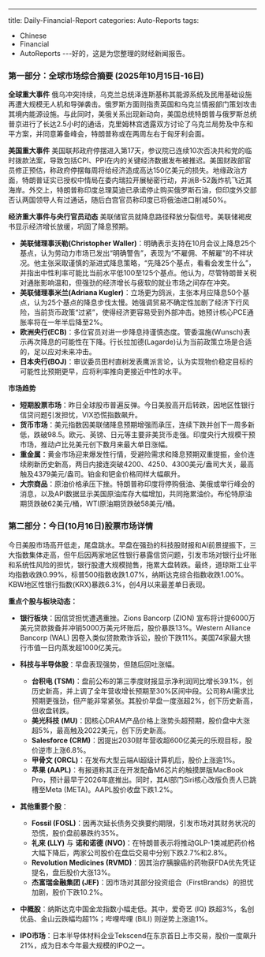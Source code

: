 ---
title: Daily-Financial-Report
categories: Auto-Reports
tags:
  - Chinese
  - Financial
  - AutoReports
---好的，这是为您整理的财经新闻报告。

### **第一部分：全球市场综合摘要 (2025年10月15日-16日)**

**全球重大事件**
俄乌冲突持续，乌克兰总统泽连斯基称其能源系统及民用基础设施再遭大规模无人机和导弹袭击。俄罗斯方面则指责英国和乌克兰情报部门策划攻击其境内能源设施。与此同时，美俄关系出现新动向，美国总统特朗普与俄罗斯总统普京进行了长达2.5小时的通话，克里姆林宫透露双方讨论了乌克兰局势及中东和平方案，并同意筹备峰会，特朗普称或在两周左右于匈牙利会面。

**美国重大事件**
美国联邦政府停摆进入第17天，参议院已连续10次否决共和党的临时拨款法案，导致包括CPI、PPI在内的关键经济数据发布被推迟。美国财政部官员修正预估，称政府停摆每周将给经济造成高达150亿美元的损失。地缘政治方面，特朗普证实已授权中情局在委内瑞拉开展秘密行动，并派B-52轰炸机飞近其海岸。外交上，特朗普称印度总理莫迪已承诺停止购买俄罗斯石油，但印度外交部否认两国领导人有过通话，随后白宫官员称印度已将俄油进口削减50%。

**经济重大事件与央行官员动态**
美联储官员就降息路径释放分裂信号。美联储褐皮书显示经济增长放缓，巩固了降息预期。
*   **美联储理事沃勒(Christopher Waller)**：明确表示支持在10月会议上降息25个基点，认为劳动力市场已发出“明确警告”，表现为“不雇佣、不解雇”的不祥状况。他主张采取谨慎的渐进式降息策略，“先降25个基点，看看会发生什么”，并指出中性利率可能比当前水平低100至125个基点。他认为，尽管特朗普关税对通胀影响温和，但强劲的经济增长与疲软的就业市场之间存在冲突。
*   **美联储理事米兰(Adriana Kugler)**：立场更为鸽派，主张本月应降息50个基点，认为25个基点的降息步伐太慢。她强调贸易不确定性加剧了经济下行风险，当前货币政策“过紧”，使得经济更容易受到外部冲击。她预计核心PCE通胀率将在一年半后降至2%。
*   **欧洲央行(ECB)**：多位官员对进一步降息持谨慎态度。管委温施(Wunsch)表示再次降息的可能性在下降。行长拉加德(Lagarde)认为当前政策立场是合适的，足以应对未来冲击。
*   **日本央行(BOJ)**：审议委员田村直树发表鹰派言论，认为实现物价稳定目标的可能性比预期更早，应将利率推向更接近中性的水平。

**市场趋势**
*   **短期股票市场**：昨日全球股市普遍反弹。今日美股高开后转跌，因地区性银行信贷问题引发担忧，VIX恐慌指数飙升。
*   **货币市场**：美元指数因美联储降息预期增强而承压，连续下跌并创下一周多新低，跌破98.5。欧元、英镑、日元等主要非美货币走强。印度央行大规模干预市场，推动卢比兑美元创下数月来最大单日涨幅。
*   **重金属**：黄金市场迎来爆发性行情，受避险需求和降息预期双重提振，金价连续刷新历史新高，两日内接连突破4200、4250、4300美元/盎司大关，最高触及4379美元/盎司。铂金和钯金价格同样大幅飙升。
*   **大宗商品**：原油价格承压下挫。特朗普称印度将停购俄油、美俄或举行峰会的消息，以及API数据显示美国原油库存大幅增加，共同拖累油价。布伦特原油期货跌破62美元/桶，WTI原油期货跌破58美元/桶。

### **第二部分：今日(10月16日)股票市场详情**

今日美股市场高开低走，尾盘跳水。早盘在强劲的科技股财报和AI前景提振下，三大指数集体走高，但午后因两家地区性银行暴露信贷问题，引发市场对银行业坏账和系统性风险的担忧，银行股遭大规模抛售，拖累大盘转跌。最终，道琼斯工业平均指数收跌0.99%，标普500指数收跌1.07%，纳斯达克综合指数收跌1.00%。KBW地区性银行指数(KRX)暴跌6.3%，创4月以来最差单日表现。

**重点个股与板块动态：**

*   **银行板块**：因信贷担忧遭遇重挫。Zions Bancorp (ZION) 宣布将计提6000万美元贷款拨备并冲销5000万美元坏账后，股价暴跌13%。Western Alliance Bancorp (WAL) 因卷入类似贷款欺诈诉讼，股价下跌11%。美国74家最大银行市值一日内蒸发超1000亿美元。

*   **科技与半导体股**：早盘表现强势，但随后回吐涨幅。
    *   **台积电 (TSM)**：盘前公布的第三季度财报显示净利润同比增长39.1%，创历史新高，并上调了全年营收增长预期至30%区间中段。公司称AI需求比预期更强劲，但产能非常紧张。其股价早盘一度涨超2%，创下历史新高，但收盘转跌。
    *   **美光科技 (MU)**：因核心DRAM产品价格上涨势头超预期，股价盘中大涨超5%，最高触及2022美元，创下历史新高。
    *   **Salesforce (CRM)**：因提出2030财年营收超600亿美元的乐观目标，股价逆市上涨6.8%。
    *   **甲骨文 (ORCL)**：在发布大型云端AI超级计算机后，股价上涨逾1%。
    *   **苹果 (AAPL)**：有报道称其正在开发配备M6芯片的触摸屏版MacBook Pro，预计最早于2026年底推出。同时，其AI部门Siri核心改版负责人已跳槽至Meta (META)。AAPL股价收盘下跌1.2%。

*   **其他重要个股**：
    *   **Fossil (FOSL)**：因再次延长债务交换要约期限，引发市场对其财务状况的恐慌，股价盘前暴跌约35%。
    *   **礼来 (LLY)** 与 **诺和诺德 (NVO)**：在特朗普表示将推动GLP-1类减肥药价格大幅下降后，两家公司股价在盘后交易中分别下跌2.7%和2.8%。
    *   **Revolution Medicines (RVMD)**：因其治疗胰腺癌的药物获FDA优先凭证提名，盘后股价大涨13%。
    *   **杰富瑞金融集团 (JEF)**：因市场对其部分投资组合（FirstBrands）的担忧加剧，股价下跌10.2%。

*   **中概股**：纳斯达克中国金龙指数小幅走低。其中，爱奇艺 (IQ) 跌超3%，名创优品、金山云跌幅均超1%；哔哩哔哩 (BILI) 则逆势上涨逾1%。

*   **IPO市场**：日本半导体材料企业Tekscend在东京首日上市交易，股价一度飙升21%，成为日本今年最大规模的IPO之一。